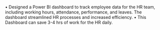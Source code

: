 • Designed a Power BI dashboard to track employee data for the HR team, including working hours, attendance, performance, and leaves. The dashboard streamlined HR processes and increased efficiency.
• This Dashboard can save 3-4 hrs of work for the HR daily.